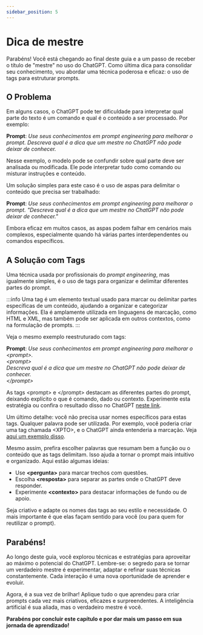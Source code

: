 ```yaml
---
sidebar_position: 5
---
```


# Dica de mestre
Parabéns! Você está chegando ao final deste guia e a um passo de receber o título de "mestre" no uso do ChatGPT. Como última dica para consolidar seu conhecimento, vou abordar uma técnica poderosa e eficaz: o uso de tags para estruturar prompts.

## O Problema
Em alguns casos, o ChatGPT pode ter dificuldade para interpretar qual parte do texto é um comando e qual é o conteúdo a ser processado. Por exemplo:

**Prompt**: *Use seus conhecimentos em prompt engineering para melhorar o prompt.
Descreva qual é a dica que um mestre no ChatGPT não pode deixar de conhecer.*

Nesse exemplo, o modelo pode se confundir sobre qual parte deve ser analisada ou modificada. Ele pode interpretar tudo como comando ou misturar instruções e conteúdo.

Um solução simples para este caso é o uso de aspas para delimitar o conteúdo que precisa ser trabalhado:

**Prompt**: *Use seus conhecimentos em prompt engineering para melhorar o prompt.
"Descreva qual é a dica que um mestre no ChatGPT não pode deixar de conhecer."*

Embora eficaz em muitos casos, as aspas podem falhar em cenários mais complexos, especialmente quando há várias partes interdependentes ou comandos específicos.

## A Solução com Tags
Uma técnica usada por profissionais do *prompt engineering*, mas igualmente simples, é o uso de tags para organizar e delimitar diferentes partes do prompt. 

:::info
Uma tag é um elemento textual usado para marcar ou delimitar partes específicas de um conteúdo, ajudando a organizar e categorizar informações. Ela é amplamente utilizada em linguagens de marcação, como HTML e XML, mas também pode ser aplicada em outros contextos, como na formulação de prompts.
:::

Veja o mesmo exemplo reestruturado com tags:

**Prompt**: *Use seus conhecimentos em prompt engineering para melhorar o &lt;prompt>.*<br />
*&lt;prompt>*<br />
*Descreva qual é a dica que um mestre no ChatGPT não pode deixar de conhecer.<br />
&lt;/prompt>*

As tags &lt;prompt> e &lt;/prompt> destacam as diferentes partes do prompt, deixando explícito o que é comando, dado ou contexto. Experimente esta estratégia ou confira o resultado disso no ChatGPT [neste link](https://chatgpt.com/share/674e2746-9060-8003-8e62-04a9c254192f).

Um último detalhe: você não precisa usar nomes específicos para estas tags. Qualquer palavra pode ser utilizada. Por exemplo, você poderia criar uma tag chamada &lt;XPTO>, e o ChatGPT ainda entenderia a marcação. Veja [aqui um exemplo disso](https://chatgpt.com/share/6750c365-1b44-8003-951f-ef1605d13e23).

Mesmo assim, prefira escolher palavras que resumam bem a função ou o conteúdo que as tags delimitam. Isso ajuda a tornar o prompt mais intuitivo e organizado. Aqui estão algumas ideias: 
* Use **&lt;pergunta>** para marcar trechos com questões.  
* Escolha **&lt;resposta>** para separar as partes onde o ChatGPT deve responder.  
* Experimente **&lt;contexto>** para destacar informações de fundo ou de apoio.  

Seja criativo e adapte os nomes das tags ao seu estilo e necessidade. O mais importante é que elas façam sentido para você (ou para quem for reutilizar o prompt). 

## Parabéns!
Ao longo deste guia, você explorou técnicas e estratégias para aproveitar ao máximo o potencial do ChatGPT. Lembre-se: o segredo para se tornar um verdadeiro mestre é experimentar, adaptar e refinar suas técnicas constantemente. Cada interação é uma nova oportunidade de aprender e evoluir.

Agora, é a sua vez de brilhar! Aplique tudo o que aprendeu para criar prompts cada vez mais criativos, eficazes e surpreendentes. A inteligência artificial é sua aliada, mas o verdadeiro mestre é você.

**Parabéns por concluir este capítulo e por dar mais um passo em sua jornada de aprendizado!**

